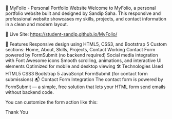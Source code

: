 💼 MyFolio - Personal Portfolio Website
Welcome to MyFolio, a personal portfolio website built and designed by Sandip Saha. This responsive and professional website showcases my skills, projects, and contact information in a clean and modern layout.

🔗 Live Site: https://student-sandip.github.io/MyFolio/

🚀 Features
Responsive design using HTML5, CSS3, and Bootstrap 5
Custom sections: Home, About, Skills, Projects, Contact
Working Contact Form powered by FormSubmit (no backend required)
Social media integration with Font Awesome icons
Smooth scrolling, animations, and interactive UI elements
Optimized for mobile and desktop viewing
🛠️ Technologies Used
HTML5
CSS3
Bootstrap 5
JavaScript
FormSubmit (for contact form submissions)
📬 Contact Form Integration
The contact form is powered by FormSubmit — a simple, free solution that lets your HTML form send emails without backend code.

You can customize the form action like this:

<form action="https://formsubmit.co/your-email@example.com" method="POST"> 
Thank You